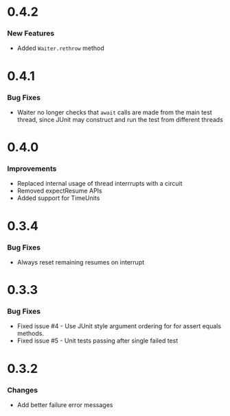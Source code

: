 # 0.4.2

### New Features

* Added `Waiter.rethrow` method

# 0.4.1

### Bug Fixes

* Waiter no longer checks that `await` calls are made from the main test thread, since JUnit may construct and run the test from different threads

# 0.4.0

### Improvements

* Replaced internal usage of thread interrrupts with a circuit
* Removed expectResume APIs
* Added support for TimeUnits

# 0.3.4

### Bug Fixes

* Always reset remaining resumes on interrupt

# 0.3.3

### Bug Fixes

* Fixed issue #4 - Use JUnit style argument ordering for for assert equals methods.
* Fixed issue #5 - Unit tests passing after single failed test

# 0.3.2

### Changes

* Add better failure error messages